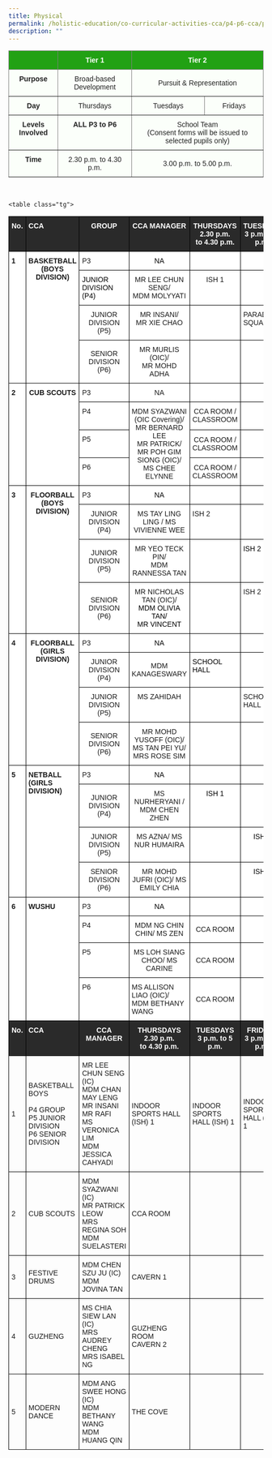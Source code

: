 ```yaml
---
title: Physical
permalink: /holistic-education/co-curricular-activities-cca/p4-p6-cca/physical/
description: ""
---
```

<style type="text/css">
.tg  {border-collapse:collapse;border-spacing:0;}
.tg td{border-color:black;border-style:solid;border-width:1px;font-family:Arial, sans-serif;font-size:14px;
  overflow:hidden;padding:10px 5px;word-break:normal;}
.tg th{border-color:black;border-style:solid;border-width:1px;font-family:Arial, sans-serif;font-size:14px;
  font-weight:normal;overflow:hidden;padding:10px 5px;word-break:normal;}
.tg .tg-j83l{background-color:#FBFFFA;border-color:inherit;color:#222;font-weight:bold;text-align:center;vertical-align:top}
.tg .tg-ug26{background-color:#FBFFFA;border-color:inherit;color:#222;text-align:center;vertical-align:middle}
.tg .tg-5s66{background-color:#22A114;border-color:inherit;color:#FBFFFA;font-weight:bold;text-align:center;vertical-align:top}
</style>
<table class="tg">
<thead>
  <tr>
    <th class="tg-5s66"></th>
    <th class="tg-5s66"><span style="color:#FBFFFA;background-color:#22A114">Tier 1</span></th>
    <th class="tg-5s66" colspan="2"><span style="color:#FBFFFA;background-color:#22A114">Tier 2</span></th>
  </tr>
</thead>
<tbody>
  <tr>
    <td class="tg-j83l">Purpose</td>
    <td class="tg-ug26"><span style="color:#222;background-color:#FBFFFA">Broad-based Development</span></td>
    <td class="tg-ug26" colspan="2"><span style="color:#222;background-color:#FBFFFA">Pursuit &amp; Representation</span></td>
  </tr>
  <tr>
    <td class="tg-j83l">Day</td>
    <td class="tg-ug26"><span style="color:#222;background-color:#FBFFFA">Thursdays</span></td>
    <td class="tg-ug26"><span style="color:#222;background-color:#FBFFFA">Tuesdays</span></td>
    <td class="tg-ug26"><span style="color:#222;background-color:#FBFFFA">Fridays</span></td>
  </tr>
  <tr>
    <td class="tg-j83l">Levels Involved</td>
    <td class="tg-j83l">ALL <span style="color:#222;background-color:#FBFFFA">P3 to P6</span></td>
    <td class="tg-ug26" colspan="2"><span style="color:#222;background-color:#FBFFFA">School Team</span><br>(Consent forms will be issued to selected pupils only)</td>
  </tr>
  <tr>
    <td class="tg-j83l">Time</td>
    <td class="tg-ug26"><span style="color:#222;background-color:#FBFFFA">2.30 p.m. to 4.30 p.m.</span></td>
    <td class="tg-ug26" colspan="2"><span style="color:#222;background-color:#FBFFFA">3.00 p.m. to 5.00 p.m.</span></td>
  </tr>
</tbody>
</table>

<br>

<style type="text/css">
.tg  {border-collapse:collapse;border-spacing:0;}
.tg td{border-color:black;border-style:solid;border-width:1px;font-family:Arial, sans-serif;font-size:14px;
  overflow:hidden;padding:10px 5px;word-break:normal;}
.tg th{border-color:black;border-style:solid;border-width:1px;font-family:Arial, sans-serif;font-size:14px;
  font-weight:normal;overflow:hidden;padding:10px 5px;word-break:normal;}
.tg .tg-3i8o{background-color:#2A2A2A;color:#FFF;font-weight:bold;text-align:left;vertical-align:top}
.tg .tg-fzue{background-color:#2A2A2A;color:#FFF;font-weight:bold;text-align:center;vertical-align:top}
.tg .tg-dgl5{background-color:#FFF;font-weight:bold;text-align:left;vertical-align:top}
.tg .tg-9hzb{background-color:#FFF;font-weight:bold;text-align:center;vertical-align:top}
.tg .tg-ktyi{background-color:#FFF;text-align:left;vertical-align:top}
.tg .tg-7yig{background-color:#FFF;text-align:center;vertical-align:top}
.tg .tg-f4yw{background-color:#FFF;text-align:center;vertical-align:middle}
</style>
<table class="tg">
<thead>
  <tr>
    <th class="tg-fzue">No.</th>
    <th class="tg-3i8o">CCA</th>
    <th class="tg-fzue">GROUP</th>
    <th class="tg-fzue">CCA MANAGER</th>
    <th class="tg-fzue">THURSDAYS<br>2.30 p.m.<br>to 4.30 p.m.</th>
    <th class="tg-fzue">TUESDAYS<br>3 p.m. to 5 p.m.</th>
    <th class="tg-fzue"><span style="color:#FFF">FRIDAYS</span><br><span style="color:#FFF">3 p.m. to 5 p.m.</span></th>
  </tr>
</thead>
<tbody>
  <tr>
    <td class="tg-dgl5" rowspan="4">1</td>
    <td class="tg-9hzb" rowspan="4">BASKETBALL<br>(BOYS DIVISION)</td>
    <td class="tg-ktyi">P3</td>
    <td class="tg-7yig"><span style="font-weight:normal;color:#000">NA</span></td>
    <td class="tg-ktyi"> </td>
    <td class="tg-ktyi"></td>
    <td class="tg-ktyi"></td>
  </tr>
  <tr>
    <td class="tg-ktyi"><span style="font-weight:normal;color:#000">JUNIOR</span><br><span style="font-weight:normal;color:#000">DIVISION</span><br><span style="font-weight:normal;color:#000">(P4)</span></td>
    <td class="tg-7yig">MR LEE CHUN SENG/<br>MDM MOLYYATI</td>
    <td class="tg-7yig">ISH 1</td>
    <td class="tg-ktyi"></td>
    <td class="tg-ktyi"></td>
  </tr>
  <tr>
    <td class="tg-f4yw">JUNIOR<br>DIVISION<br>(P5)</td>
    <td class="tg-7yig">MR INSANI/ <br>MR XIE CHAO</td>
    <td class="tg-7yig"></td>
    <td class="tg-ktyi">PARADE <br>SQUARE</td>
    <td class="tg-ktyi"></td>
  </tr>
  <tr>
    <td class="tg-f4yw">SENIOR<br>DIVISION<br>(P6)</td>
    <td class="tg-7yig">MR MURLIS (OIC)/<br>MR MOHD ADHA</td>
    <td class="tg-7yig"></td>
    <td class="tg-ktyi"></td>
    <td class="tg-ktyi">ISH 1</td>
  </tr>
  <tr>
    <td class="tg-dgl5" rowspan="4">2</td>
    <td class="tg-9hzb" rowspan="4">CUB SCOUTS</td>
    <td class="tg-ktyi">P3</td>
    <td class="tg-7yig">NA</td>
    <td class="tg-ktyi"> </td>
    <td class="tg-ktyi"> </td>
    <td class="tg-ktyi"> </td>
  </tr>
  <tr>
    <td class="tg-ktyi">P4</td>
    <td class="tg-7yig" rowspan="3">MDM SYAZWANI (OIC Covering)/<br>MR BERNARD LEE<br>MR PATRICK/<br>MR POH GIM SIONG (OIC)/<br>MS CHEE ELYNNE</td>
    <td class="tg-7yig">CCA ROOM / CLASSROOM</td>
    <td class="tg-ktyi"> </td>
    <td class="tg-ktyi"> </td>
  </tr>
  <tr>
    <td class="tg-ktyi">P5</td>
    <td class="tg-f4yw">CCA ROOM / CLASSROOM</td>
    <td class="tg-ktyi"> </td>
    <td class="tg-ktyi"> </td>
  </tr>
  <tr>
    <td class="tg-ktyi">P6</td>
    <td class="tg-f4yw">CCA ROOM / CLASSROOM<br></td>
    <td class="tg-7yig"></td>
    <td class="tg-7yig"></td>
  </tr>
  <tr>
    <td class="tg-dgl5" rowspan="4">3</td>
    <td class="tg-9hzb" rowspan="4">FLOORBALL<br>(BOYS DIVISION)<br> </td>
    <td class="tg-ktyi">P3</td>
    <td class="tg-7yig"><span style="font-weight:normal;color:#000">NA</span></td>
    <td class="tg-ktyi"> </td>
    <td class="tg-ktyi"> </td>
    <td class="tg-ktyi"></td>
  </tr>
  <tr>
    <td class="tg-f4yw">JUNIOR<br>DIVISION<br>(P4)</td>
    <td class="tg-7yig">MS TAY LING LING / MS VIVIENNE WEE</td>
    <td class="tg-ktyi">ISH 2</td>
    <td class="tg-ktyi"></td>
    <td class="tg-ktyi"> </td>
  </tr>
  <tr>
    <td class="tg-f4yw">JUNIOR<br>DIVISION<br>(P5)</td>
    <td class="tg-7yig">MR YEO TECK PIN/ <br>MDM RANNESSA TAN</td>
    <td class="tg-ktyi"></td>
    <td class="tg-ktyi"><span style="font-weight:normal;color:#000">ISH 2</span></td>
    <td class="tg-ktyi"> </td>
  </tr>
  <tr>
    <td class="tg-f4yw">SENIOR<br>DIVISION<br>(P6)</td>
    <td class="tg-7yig">MR NICHOLAS TAN (OIC)/ <br><span style="font-weight:normal;color:#000">MDM OLIVIA TAN/ </span><br><span style="font-weight:normal;color:#000">MR VINCENT</span></td>
    <td class="tg-ktyi"></td>
    <td class="tg-ktyi">ISH 2 </td>
    <td class="tg-ktyi"><span style="font-weight:normal;color:#000">ISH 2</span></td>
  </tr>
  <tr>
    <td class="tg-dgl5" rowspan="4">4</td>
    <td class="tg-9hzb" rowspan="4">FLOORBALL<br>(GIRLS DIVISION)</td>
    <td class="tg-ktyi">P3</td>
    <td class="tg-7yig"><span style="font-weight:normal;color:#000">NA</span></td>
    <td class="tg-9hzb"> </td>
    <td class="tg-ktyi"></td>
    <td class="tg-ktyi"> </td>
  </tr>
  <tr>
    <td class="tg-f4yw">JUNIOR<br>DIVISION<br>(P4)</td>
    <td class="tg-f4yw">MDM KANAGESWARY</td>
    <td class="tg-ktyi"><span style="font-weight:normal;color:#000">SCHOOL HALL</span></td>
    <td class="tg-ktyi"> </td>
    <td class="tg-ktyi"></td>
  </tr>
  <tr>
    <td class="tg-f4yw">JUNIOR<br>DIVISION<br>(P5)</td>
    <td class="tg-7yig">MS ZAHIDAH </td>
    <td class="tg-ktyi"></td>
    <td class="tg-ktyi">SCHOOL <span style="background-color:initial">HALL </span></td>
    <td class="tg-ktyi"></td>
  </tr>
  <tr>
    <td class="tg-f4yw">SENIOR<br>DIVISION<br>(P6)</td>
    <td class="tg-7yig"><span style="background-color:initial">MR MOHD YUSOFF (OIC)/ </span><br><span style="background-color:initial">MS TAN PEI YU/ </span><br><span style="background-color:initial">MRS ROSE SIM</span></td>
    <td class="tg-ktyi"></td>
    <td class="tg-ktyi"></td>
    <td class="tg-ktyi">SCHOOL HALL </td>
  </tr>
  <tr>
    <td class="tg-dgl5" rowspan="4">5</td>
    <td class="tg-dgl5" rowspan="4">NETBALL<br>(GIRLS DIVISION)</td>
    <td class="tg-ktyi">P3</td>
    <td class="tg-7yig"><span style="font-weight:normal;color:#000">NA</span><br></td>
    <td class="tg-9hzb"> </td>
    <td class="tg-9hzb"> </td>
    <td class="tg-7yig"></td>
  </tr>
  <tr>
    <td class="tg-f4yw">JUNIOR<br>DIVISION<br>(P4)</td>
    <td class="tg-7yig">MS NURHERYANI / MDM CHEN ZHEN</td>
    <td class="tg-7yig"><span style="font-weight:normal;color:#000">ISH 1</span></td>
    <td class="tg-7yig"></td>
    <td class="tg-7yig"></td>
  </tr>
  <tr>
    <td class="tg-f4yw">JUNIOR<br>DIVISION<br>(P5)</td>
    <td class="tg-7yig">MS AZNA/ MS NUR HUMAIRA</td>
    <td class="tg-7yig"></td>
    <td class="tg-7yig"><span style="font-weight:normal;color:#000">ISH 1</span></td>
    <td class="tg-7yig"></td>
  </tr>
  <tr>
    <td class="tg-f4yw">SENIOR<br>DIVISION<br>(P6)</td>
    <td class="tg-7yig"><span style="background-color:initial">MR MOHD JUFRI (OIC)/ </span>MS EMILY CHIA</td>
    <td class="tg-7yig"></td>
    <td class="tg-7yig"><span style="font-weight:normal;color:#000">ISH 1</span></td>
    <td class="tg-7yig"></td>
  </tr>
  <tr>
    <td class="tg-dgl5" rowspan="4">6</td>
    <td class="tg-dgl5" rowspan="4">WUSHU</td>
    <td class="tg-ktyi">P3</td>
    <td class="tg-7yig"><span style="font-weight:normal;color:#000">NA</span></td>
    <td class="tg-7yig"></td>
    <td class="tg-7yig"> </td>
    <td class="tg-9hzb"> </td>
  </tr>
  <tr>
    <td class="tg-ktyi">P4</td>
    <td class="tg-7yig">MDM NG CHIN CHIN/ MS ZEN</td>
    <td class="tg-f4yw">CCA ROOM</td>
    <td class="tg-7yig"></td>
    <td class="tg-9hzb"> </td>
  </tr>
  <tr>
    <td class="tg-ktyi">P5</td>
    <td class="tg-7yig">MS LOH SIANG CHOO/ MS CARINE</td>
    <td class="tg-f4yw">CCA ROOM</td>
    <td class="tg-7yig"></td>
    <td class="tg-9hzb"> </td>
  </tr>
  <tr>
    <td class="tg-ktyi">P6</td>
    <td class="tg-ktyi">MS ALLISON LIAO (OIC)/ <br>MDM BETHANY WANG</td>
    <td class="tg-f4yw">CCA ROOM</td>
    <td class="tg-7yig"></td>
    <td class="tg-9hzb"> </td>
  </tr>
	
	<table class="tg">
<thead>
  <tr>
    <th class="tg-fzue">No.</th>
    <th class="tg-3i8o">CCA</th>
    <th class="tg-fzue">CCA MANAGER</th>
    <th class="tg-fzue">THURSDAYS<br>2.30 p.m.<br>to 4.30 p.m.</th>
    <th class="tg-fzue">TUESDAYS<br>3 p.m. to 5 p.m.</th>
    <th class="tg-fzue">FRIDAYS<br>3 p.m. to 5 p.m.</th>
  </tr>
</thead>
<tbody>
  <tr>
    <td class="tg-1wig" >1</td>
    <td class="tg-1wig" >BASKETBALL BOYS <br><br>P4 GROUP <br>P5 JUNIOR DIVISION <br>P6 SENIOR DIVISION</td>
    <td class="tg-baqh"> MR LEE CHUN SENG (IC)<br>MDM CHAN MAY LENG<br>MR INSANI<br>MR RAFI<br>MS VERONICA LIM<br>MDM JESSICA CAHYADI

</td>
    <td class="tg-0lax">INDOOR SPORTS HALL (ISH) 1</td>
    <td class="tg-0lax">INDOOR SPORTS HALL (ISH) 1 </td>
    <td class="tg-amwm"> INDOOR SPORTS HALL (ISH) 1</td>
  </tr>
 <tr> </tr>
	  <tr>
    <td class="tg-1wig" >2</td>
    <td class="tg-1wig" >CUB SCOUTS</td>
    <td class="tg-baqh">MDM SYAZWANI (IC)<br>MR PATRICK LEOW<br>MRS REGINA SOH<br>MDM SUELASTERI
</td>
    <td class="tg-0lax">CCA ROOM</td>
    <td class="tg-0lax"> </td>
    <td class="tg-amwm"> </td>
  </tr>
 <tr> </tr>
	  <tr>
    <td class="tg-1wig" >3</td>
    <td class="tg-1wig" >FESTIVE DRUMS</td>
    <td class="tg-baqh"> MDM CHEN SZU JU (IC)<br>MDM JOVINA TAN
</td>
    <td class="tg-0lax">CAVERN 1</td>
    <td class="tg-0lax"> </td>
    <td class="tg-amwm"> </td>
  </tr>
 <tr> </tr>
	  <tr>
    <td class="tg-1wig" >4</td>
    <td class="tg-1wig" >GUZHENG</td>
    <td class="tg-baqh"> MS CHIA SIEW LAN (IC)<br>MRS AUDREY CHENG<br>MRS ISABEL NG
</td>
    <td class="tg-0lax">GUZHENG ROOM <br>CAVERN 2</td>
    <td class="tg-0lax"> </td>
    <td class="tg-amwm"> </td>
  </tr>
 <tr> </tr>
	  <tr>
    <td class="tg-1wig" >5</td>
    <td class="tg-1wig" >MODERN DANCE</td>
    <td class="tg-baqh"> MDM ANG SWEE HONG (IC)<br>MDM BETHANY WANG<br>MDM HUANG QIN
</td>
    <td class="tg-0lax">THE COVE</td>
    <td class="tg-0lax"> </td>
    <td class="tg-amwm"> </td>
  </tr>
 <tr> </tr>
	
	
	
</tbody>
</table>